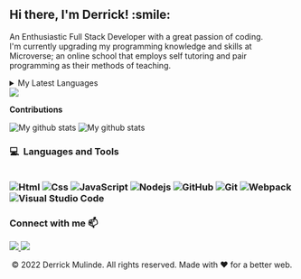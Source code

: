 <h2>
  Hi there, I'm Derrick! :smile: 
</h2>
<p>
An Enthusiastic Full Stack Developer with a great passion of coding. <br/>
I'm currently upgrading my programming knowledge and skills at Microverse; an online school that employs self tutoring and pair programming as their methods of teaching.
</p>
  
<details>
  <summary>My Latest Languages</summary>
</details>

<img align="center" src="https://github-readme-stats.vercel.app/api/top-langs/?username=inspecta&layout=compact&theme=cobalt&hide_border=true" />

<b>Contributions</b>

<img align="center" src="https://github-readme-streak-stats.herokuapp.com?user=inspecta&theme=vue-dark&hide_border=true&date_format=M%20j%5B%2C%20Y%5D" alt="My github stats" />

<img align="center" src="https://github-readme-stats.vercel.app/api?username=inspecta&show_icons=true&include_all_commits=true&theme=cobalt&hide_border=true" alt="My github stats" /> 

<h3>
  <b>💻&nbsp; Languages and Tools</b><br/><br/>
  
  ![Html](https://icongr.am/devicon/html5-original-wordmark.svg?size=50&color=currentColor)
  ![Css](https://icongr.am/devicon/css3-original-wordmark.svg?size=50&color=currentColor)
  ![JavaScript](https://icongr.am/devicon/javascript-original.svg?size=50&color=currentColor)
  ![Nodejs](https://icongr.am/devicon/nodejs-original-wordmark.svg?size=70&color=currentColor)
  ![GitHub](https://icongr.am/devicon/github-original.svg?size=50&color=e86d6d)
  ![Git](https://icongr.am/devicon/git-original.svg?size=50&color=currentColor)
  ![Webpack](https://icongr.am/devicon/webpack-plain-wordmark.svg?size=50&color=e98b8b)
  ![Visual Studio Code](https://icongr.am/devicon/visualstudio-plain.svg?size=50&color=e98b8b)
</h3>

<h3 align="left"><b>Connect with me</b> 📫</h3>
<p align="left">
  <a target="_blank" href="https://www.linkedin.com/in/derrick-mulinde/">
    <img src="https://img.shields.io/badge/-LinkedIn-0077b5?style=for-the-badge&logo=LinkedIn&logoColor=white"></img>
  </a>
  <a target="_blank" href="mailto:djmulinde@gmail.com">
    <img src="https://img.shields.io/badge/-Google-rgb(67%2C%202%2C%20151)?style=for-the-badge&logo=Gmail&logoColor=white"></img>
  </a>
</p>

<p align="center"> © 2022 Derrick Mulinde. All rights reserved. Made with ❤️ for a better web. </p>
<p align="center">
</p>
